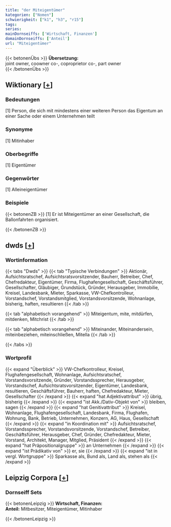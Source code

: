```yaml
---
title: "der Miteigentümer"
kategorien: ["Nomen"]
schwierigkeit: ["k1", "h3", "r15"]
tags:
series:
mainDornseiffs: ['Wirtschaft, Finanzen']
domainDornseiffs: ['Anteil']
url: "Miteigentümer"
---
```


{{< betonenÜbs >}}
**Übersetzung:**  
joint owner, coowner co-, coproprietor co-, part owner  
{{< /betonenÜbs >}}

## Wiktionary [[+](https://de.wiktionary.org/wiki/Miteigentümer)]

### Bedeutungen
[1] Person, die sich mit mindestens einer weiteren Person das Eigentum an einer Sache oder einem Unternehmen teilt  

### Synonyme
[1] Mitinhaber  

### Oberbegriffe
[1] Eigentümer  

### Gegenwörter
[1] Alleineigentümer  

### Beispiele
{{< betonenZB >}}
[1] Er ist Miteigentümer an einer Gesellschaft, die Ballonfahrten organisiert.  

{{< /betonenZB >}}


## dwds [[+](https://www.dwds.de/wb/Miteigentümer)]

### Wortinformation
{{< tabs "Dwds" >}}
{{< tab "Typische Verbindungen" >}}
Aktionär, Aufsichtsratschef, Aufsichtsratsvorsitzender, Bauherr, Betreiber, Chef, Chefredakteur, Eigentümer, Firma, Flughafengesellschaft, Geschäftsführer, Gesellschafter, Gläubiger, Grundstück, Gründer, Herausgeber, Immobilie, Kreisel, Landesbank, Mieter, Sparkasse, VW-Chefkontrolleur, Vorstandschef, Vorstandsmitglied, Vorstandsvorsitzende, Wohnanlage, bisherig, haften, resultieren
{{< /tab >}}

{{< tab "alphabetisch vorangehend" >}}
Miteigentum, mite, mitdürfen, mitdenken, Mitchrist
{{< /tab >}}

{{< tab "alphabetisch vorangehend" >}}
Miteinander, Miteinandersein, miteinbeziehen, miteinschließen, Mitella
{{< /tab >}}

{{< /tabs >}}

### Wortprofil
{{< expand "Überblick" >}} VW-Chefkontrolleur, Kreisel, Flughafengesellschaft, Wohnanlage, Aufsichtsratschef, Vorstandsvorsitzende, Gründer, Vorstandssprecher, Herausgeber, Vorstandschef, Aufsichtsratsvorsitzender, Eigentümer, Landesbank, resultieren, Geschäftsführer, Bauherr, haften, Chefredakteur, Mieter, Gesellschafter {{< /expand >}}
{{< expand "hat Adjektivattribut" >}} übrig, bisherig {{< /expand >}}
{{< expand "ist Akk./Dativ-Objekt von" >}} bleiben, sagen {{< /expand >}}
{{< expand "hat Genitivattribut" >}} Kreisel, Wohnanlage, Flughafengesellschaft, Landesbank, Firma, Flughafen, Wohnung, Bank, Betrieb, Unternehmen, Konzern, AG, Haus, Gesellschaft {{< /expand >}}
{{< expand "in Koordination mit" >}} Aufsichtsratschef, Vorstandssprecher, Vorstandsvorsitzende, Vorstandschef, Betreiber, Geschäftsführer, Herausgeber, Chef, Gründer, Chefredakteur, Mieter, Vorstand, Architekt, Manager, Mitglied, Präsident {{< /expand >}}
{{< expand "hat Präpositionalgruppe" >}} an Unternehmen {{< /expand >}}
{{< expand "ist Prädikativ von" >}} er, sie {{< /expand >}}
{{< expand "ist in vergl. Wortgruppe" >}} Sparkasse als, Bund als, Land als, stehen als {{< /expand >}}

## Leipzig Corpora [[+](https://corpora.uni-leipzig.de/en/res?word=Miteigentümer&corpusId=deu_newscrawl-public_2018)]

### Dornseiff Sets
{{< betonenLeipzig >}}
**Wirtschaft, Finanzen:**  
**Anteil:** Mitbesitzer, Miteigentümer, Mitinhaber  

{{< /betonenLeipzig >}}
